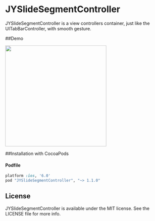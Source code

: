 JYSlideSegmentController
========================

JYSlideSegmentController is a view controllers container, just like the UITabBarController, with smooth gesture.

##Demo

<img src="./demo.gif" width="320">

##Installation with CocoaPods

#### Podfile

```ruby
platform :ios, '6.0'
pod "JYSlideSegmentController", "~> 1.1.0"
```

## License

JYSlideSegmentController is available under the MIT license. See the LICENSE file for more info.
